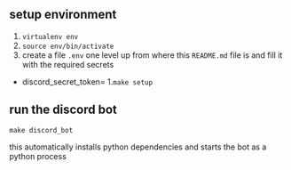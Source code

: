 ## setup environment
1. `virtualenv env`
1. `source env/bin/activate`
1. create a file `.env` one level up from where this `README.md` file is and fill it with the required secrets
* discord_secret_token=<put stuff here>
1.`make setup`


## run the discord bot
```
make discord_bot
```

this automatically installs python dependencies and starts the bot as a python process
